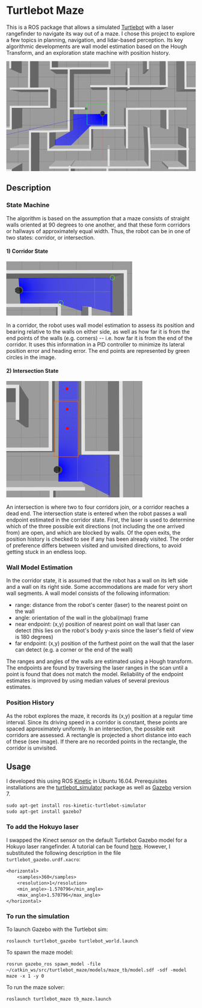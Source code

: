 # Turtlebot Maze
This is a ROS package that allows a simulated [Turtlebot](http://wiki.ros.org/turtlebot_gazebo) with a laser rangefinder to navigate its way out of a maze. I chose this project to explore a few topics in planning, navigation, and lidar-based perception. Its key algorithmic developments are wall model estimation based on the Hough Transform, and an exploration state machine with position history.

![Maze Start](images/start.png)
## Description
### State Machine
The algorithm is based on the assumption that a maze consists of straight walls oriented at 90 degrees to one another, and that these form corridors or hallways of approximately equal width. Thus, the robot can be in one of two states: corridor, or intersection.
#### 1) Corridor State
![Corridor](images/corridor.png)

In a corridor, the robot uses wall model estimation to assess its position and bearing relative to the walls on either side, as well as how far it is from the end points of the walls (e.g. corners) -- i.e. how far it is from the end of the corridor. It uses this information in a PID controller to minimize its lateral position error and heading error. The end points are represented by green circles in the image.
#### 2) Intersection State
![Intersection](images/intersection.png)

An intersection is where two to four corridors join, or a corridor reaches a dead end. The intersection state is entered when the robot passes a wall endpoint estimated in the corridor state. First, the laser is used to determine which of the three possible exit directions (not including the one arrived from) are open, and which are blocked by walls. Of the open exits, the position history is checked to see if any has been already visited. The order of preference differs between visited and unvisited directions, to avoid getting stuck in an endless loop.
### Wall Model Estimation
In the corridor state, it is assumed that the robot has a wall on its left side and a wall on its right side. Some accommodations are made for very short wall segments. A wall model consists of the following information:
- range: distance from the robot's center (laser) to the nearest point on the wall
- angle: orientation of the wall in the global(map) frame
- near endpoint: (x,y) position of nearest point on wall that laser can detect (this lies on the robot's body y-axis since the laser's field of view is 180 degrees)
- far endpoint: (x,y) position of the furthest point on the wall that the laser can detect (e.g. a corner or the end of the wall)

The ranges and angles of the walls are estimated using a Hough transform. The endpoints are found by traversing the laser ranges in the scan until a point is found that does not match the model. Reliability of the endpoint estimates is improved by using median values of several previous estimates.
### Position History
As the robot explores the maze, it records its (x,y) position at a regular time interval. Since its driving speed in a corridor is constant, these points are spaced approximately uniformly. In an intersection, the possible exit corridors are assessed. A rectangle is projected a short distance into each of these (see image). If there are no recorded points in the rectangle, the corridor is unvisited.
## Usage
I developed this using ROS [Kinetic](http://wiki.ros.org/kinetic) in Ubuntu 16.04. Prerequisites installations are the [turtlebot_simulator](http://wiki.ros.org/turtlebot_simulator) package as well as [Gazebo](http://gazebosim.org/) version 7.
```
sudo apt-get install ros-kinetic-turtlebot-simulator
sudo apt-get install gazebo7
```
### To add the Hokuyo laser
I swapped the Kinect sensor on the default Turtlebot Gazebo model for a Hokuyo laser rangefinder. A tutorial can be found [here](https://joshi-bharat.github.io/posts/adding-hokuyo-lasers). However, I substituted the following description in the file `turtlebot_gazebo.urdf.xacro`: 
```
<horizontal>
    <samples>360</samples>
    <resolution>1</resolution>
    <min_angle>-1.570796</min_angle>
    <max_angle>1.570796</max_angle>
</horizontal>
```

### To run the simulation
To launch Gazebo with the Turtlebot sim:
```
roslaunch turtlebot_gazebo turtlebot_world.launch
```
To spawn the maze model:
```
rosrun gazebo_ros spawn_model -file ~/catkin_ws/src/turtlebot_maze/models/maze_tb/model.sdf -sdf -model maze -x 1 -y 0
```
To run the maze solver:
```
roslaunch turtlebot_maze tb_maze.launch
```